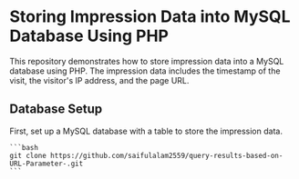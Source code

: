 # Storing Impression Data into MySQL Database Using PHP

This repository demonstrates how to store impression data into a MySQL database using PHP. The impression data includes the timestamp of the visit, the visitor's IP address, and the page URL.


## Database Setup

First, set up a MySQL database with a table to store the impression data.


    ```bash
    git clone https://github.com/saifulalam2559/query-results-based-on-URL-Parameter-.git
    ```
